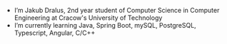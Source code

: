 - I’m Jakub Dralus, 2nd year student of Computer Science in Computer Engineering
  at Cracow's University of Technology
- I’m currently learning Java, Spring Boot, mySQL, PostgreSQL, Typescript, Angular, C/C++ 


<!---
- 💞️ Looking for an internship

JakubDralus/JakubDralus is a ✨ special ✨ repository because its `README.md` (this file) appears on your GitHub profile.
You can click the Preview link to take a look at your changes.
--->
